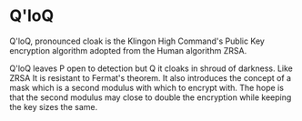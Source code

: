 # Q'loQ

Q'loQ, pronounced cloak is the Klingon High Command's Public Key encryption algorithm adopted from the Human algorithm ZRSA.

Q'loQ leaves P open to detection but Q it cloaks in shroud of darkness.  Like ZRSA It is resistant to Fermat's theorem.  It also introduces the concept of a mask which is a second modulus with which to encrypt with.  The hope is that the second modulus may close to double the encryption while keeping the key sizes the same.
